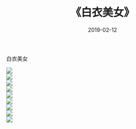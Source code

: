 ﻿---
layout: post
title:  《白衣美女》
date:   2019-02-12
img: http://img.660000.xyz/Sharelink/唯美/2019/白衣美女/000.jpg
categories: [美女, 清纯, 唯美]
---

白衣美女

  ![](http://img.660000.xyz/Sharelink/唯美/2019/白衣美女/001.jpg) <br> ![](http://img.660000.xyz/Sharelink/唯美/2019/白衣美女/002.jpg) <br> ![](http://img.660000.xyz/Sharelink/唯美/2019/白衣美女/003.jpg) <br> ![](http://img.660000.xyz/Sharelink/唯美/2019/白衣美女/004.jpg) <br> ![](http://img.660000.xyz/Sharelink/唯美/2019/白衣美女/005.jpg) <br> ![](http://img.660000.xyz/Sharelink/唯美/2019/白衣美女/006.jpg) <br> ![](http://img.660000.xyz/Sharelink/唯美/2019/白衣美女/007.jpg) <br> ![](http://img.660000.xyz/Sharelink/唯美/2019/白衣美女/008.jpg) <br> ![](http://img.660000.xyz/Sharelink/唯美/2019/白衣美女/009.jpg) <br>